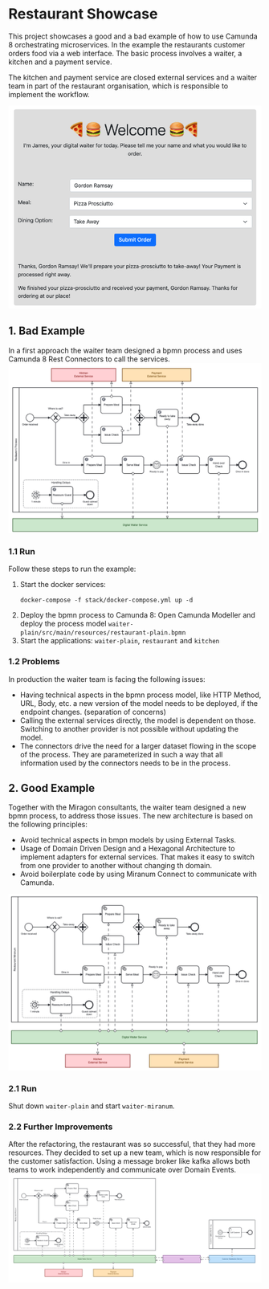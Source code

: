 # Restaurant Showcase
This project showcases a good and a bad example of how to use Camunda 8 orchestrating microservices.
In the example the restaurants customer orders food via a web interface. The basic process involves a waiter, a kitchen and a payment service.

The kitchen and payment service are closed external services and a waiter team in part of the restaurant organisation, which is responsible to implement the workflow.

![Restaurant UI](./img/restaurant-user-interface.png)

## 1. Bad Example
In a first approach the waiter team designed a bpmn process and uses Camunda 8 Rest Connectors to call the services.
![Restaurant Plain](./img/restaurant-plain-bpmn.png)

### 1.1 Run
Follow these steps to run the example:
1. Start the docker services:
    ```
    docker-compose -f stack/docker-compose.yml up -d
    ```
2. Deploy the bpmn process to Camunda 8:
    Open Camunda Modeller and deploy the process model `waiter-plain/src/main/resources/restaurant-plain.bpmn`
3. Start the applications: `waiter-plain`, `restaurant` and `kitchen`

### 1.2 Problems
In production the waiter team is facing the following issues:
- Having technical aspects in the bpmn process model, like HTTP Method, URL, Body, etc. a new version of the model needs to be deployed, if the endpoint changes. (separation of concerns) 
- Calling the external services directly, the model is dependent on those. Switching to another provider is not possible without updating the model.
- The connectors drive the need for a larger dataset flowing in the scope of the process. They are parameterized in such a way that all information used by the connectors needs to be in the process. 

## 2. Good Example
Together with the Miragon consultants, the waiter team designed a new bpmn process, to address those issues.
The new architecture is based on the following principles:
- Avoid technical aspects in bmpn models by using External Tasks.
- Usage of Domain Driven Design and a Hexagonal Architecture to implement adapters for external services. That makes it easy to switch from one provider to another without changing th domain.
- Avoid boilerplate code by using Miranum Connect to communicate with Camunda.

![Restaurant Plain](./img/restaurant-miranum-bpmn.png)

### 2.1 Run
Shut down `waiter-plain` and start `waiter-miranum`.

### 2.2 Further Improvements
After the refactoring, the restaurant was so successful, that they had more resources.
They decided to set up a new team, which is now responsible for the customer satisfaction.
Using a message broker like kafka allows both teams to work independently and communicate over Domain Events.
![Restaurant Plain](./img/restaurant-miranum-kafka-bpmn.png)

